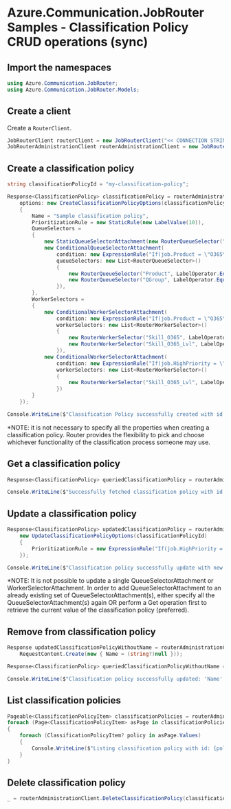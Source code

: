 # Azure.Communication.JobRouter Samples - Classification Policy CRUD operations (sync)

## Import the namespaces

```C# Snippet:Azure_Communication_JobRouter_Tests_Samples_UsingStatements
using Azure.Communication.JobRouter;
using Azure.Communication.JobRouter.Models;
```

## Create a client

Create a `RouterClient`.

```C# Snippet:Azure_Communication_JobRouter_Tests_Samples_CreateClient
JobRouterClient routerClient = new JobRouterClient("<< CONNECTION STRING >>");
JobRouterAdministrationClient routerAdministrationClient = new JobRouterAdministrationClient("<< CONNECTION STRING >>");
```

## Create a classification policy

```C# Snippet:Azure_Communication_JobRouter_Tests_Samples_Crud_CreateClassificationPolicy
string classificationPolicyId = "my-classification-policy";

Response<ClassificationPolicy> classificationPolicy = routerAdministrationClient.CreateClassificationPolicy(
    options: new CreateClassificationPolicyOptions(classificationPolicyId)
    {
        Name = "Sample classification policy",
        PrioritizationRule = new StaticRule(new LabelValue(10)),
        QueueSelectors =
        {
            new StaticQueueSelectorAttachment(new RouterQueueSelector("Region", LabelOperator.Equal, new LabelValue("NA"))),
            new ConditionalQueueSelectorAttachment(
                condition: new ExpressionRule("If(job.Product = \"O365\", true, false)"),
                queueSelectors: new List<RouterQueueSelector>()
                {
                    new RouterQueueSelector("Product", LabelOperator.Equal, new LabelValue("O365")),
                    new RouterQueueSelector("QGroup", LabelOperator.Equal, new LabelValue("NA_O365"))
                }),
        },
        WorkerSelectors =
        {
            new ConditionalWorkerSelectorAttachment(
                condition: new ExpressionRule("If(job.Product = \"O365\", true, false)"),
                workerSelectors: new List<RouterWorkerSelector>()
                {
                    new RouterWorkerSelector("Skill_O365", LabelOperator.Equal, new LabelValue(true)),
                    new RouterWorkerSelector("Skill_O365_Lvl", LabelOperator.GreaterThanEqual, new LabelValue(1))
                }),
            new ConditionalWorkerSelectorAttachment(
                condition: new ExpressionRule("If(job.HighPriority = \"true\", true, false)"),
                workerSelectors: new List<RouterWorkerSelector>()
                {
                    new RouterWorkerSelector("Skill_O365_Lvl", LabelOperator.GreaterThanEqual, new LabelValue(10))
                })
        }
    });

Console.WriteLine($"Classification Policy successfully created with id: {classificationPolicy.Value.Id}");
```

*NOTE: it is not necessary to specify all the properties when creating a classification policy. Router provides the flexibility to pick and choose whichever functionality of the classification process someone may use.

## Get a classification policy

```C# Snippet:Azure_Communication_JobRouter_Tests_Samples_Crud_GetClassificationPolicy
Response<ClassificationPolicy> queriedClassificationPolicy = routerAdministrationClient.GetClassificationPolicy(classificationPolicyId);

Console.WriteLine($"Successfully fetched classification policy with id: {queriedClassificationPolicy.Value.Id}");
```

## Update a classification policy

```C# Snippet:Azure_Communication_JobRouter_Tests_Samples_Crud_UpdateClassificationPolicy
Response<ClassificationPolicy> updatedClassificationPolicy = routerAdministrationClient.UpdateClassificationPolicy(
    new UpdateClassificationPolicyOptions(classificationPolicyId)
    {
        PrioritizationRule = new ExpressionRule("If(job.HighPriority = \"true\", 50, 10)")
    });

Console.WriteLine($"Classification policy successfully update with new prioritization rule. RuleType: {updatedClassificationPolicy.Value.PrioritizationRule.Kind}");
```

*NOTE: It is not possible to update a single QueueSelectorAttachment or WorkerSelectorAttachment. In order to add QueueSelectorAttachment to an already existing set of QueueSelectorAttachment(s), either specify all the QueueSelectorAttachment(s) again OR perform a Get operation first to retrieve the current value of the classification policy (preferred).

## Remove from classification policy

```C# Snippet:Azure_Communication_JobRouter_Tests_Samples_Crud_UpdateClassificationPolicyRemoveProp
Response updatedClassificationPolicyWithoutName = routerAdministrationClient.UpdateClassificationPolicy(classificationPolicyId,
    RequestContent.Create(new { Name = (string?)null }));

Response<ClassificationPolicy> queriedClassificationPolicyWithoutName = routerAdministrationClient.GetClassificationPolicy(classificationPolicyId);

Console.WriteLine($"Classification policy successfully updated: 'Name' has been removed. Status: {string.IsNullOrWhiteSpace(queriedClassificationPolicyWithoutName.Value.Name)}");
```

## List classification policies

```C# Snippet:Azure_Communication_JobRouter_Tests_Samples_Crud_GetClassificationPolicies
Pageable<ClassificationPolicyItem> classificationPolicies = routerAdministrationClient.GetClassificationPolicies();
foreach (Page<ClassificationPolicyItem> asPage in classificationPolicies.AsPages(pageSizeHint: 10))
{
    foreach (ClassificationPolicyItem? policy in asPage.Values)
    {
        Console.WriteLine($"Listing classification policy with id: {policy.ClassificationPolicy.Id}");
    }
}
```

## Delete classification policy

```C# Snippet:Azure_Communication_JobRouter_Tests_Samples_Crud_DeleteClassificationPolicy
_ = routerAdministrationClient.DeleteClassificationPolicy(classificationPolicyId);
```
